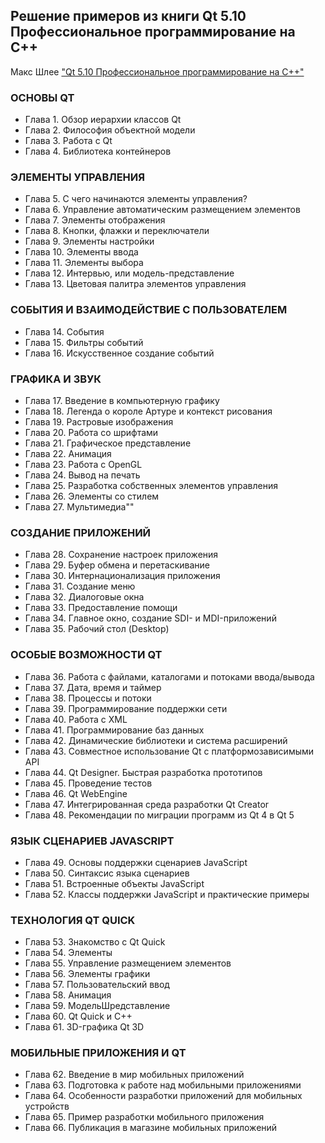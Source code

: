 ## Решение примеров из книги Qt 5.10 Профессиональное программирование на С++

Макс Шлее ["Qt 5.10 Профессиональное программирование на С++"](https://qt-book.com/book-qt-5-10/)

### ОСНОВЫ QT

* Глава 1. Обзор иерархии классов Qt
* Глава 2. Философия объектной модели
* Глава 3. Работа с Qt
* Глава 4. Библиотека контейнеров

### ЭЛЕМЕНТЫ УПРАВЛЕНИЯ

* Глава 5. С чего начинаются элементы управления?
* Глава 6. Управление автоматическим размещением элементов
* Глава 7. Элементы отображения
* Глава 8. Кнопки, флажки и переключатели
* Глава 9. Элементы настройки
* Глава 10. Элементы ввода
* Глава 11. Элементы выбора
* Глава 12. Интервью, или модель-представление
* Глава 13. Цветовая палитра элементов управления

### СОБЫТИЯ И ВЗАИМОДЕЙСТВИЕ С ПОЛЬЗОВАТЕЛЕМ

* Глава 14. События
* Глава 15. Фильтры событий
* Глава 16. Искусственное создание событий

### ГРАФИКА И ЗВУК

* Глава 17. Введение в компьютерную графику
* Глава 18. Легенда о короле Артуре и контекст рисования
* Глава 19. Растровые изображения
* Глава 20. Работа со шрифтами
* Глава 21. Графическое представление
* Глава 22. Анимация
* Глава 23. Работа с OpenGL
* Глава 24. Вывод на печать
* Глава 25. Разработка собственных элементов управления
* Глава 26. Элементы со стилем
* Глава 27. Мультимедиа""

### СОЗДАНИЕ ПРИЛОЖЕНИЙ

* Глава 28. Сохранение настроек приложения
* Глава 29. Буфер обмена и перетаскивание
* Глава 30. Интернационализация приложения
* Глава 31. Создание меню
* Глава 32. Диалоговые окна
* Глава 33. Предоставление помощи
* Глава 34. Главное окно, создание SDI- и МDI-приложений
* Глава 35. Рабочий стол (Desktop)

### ОСОБЫЕ ВОЗМОЖНОСТИ QT

* Глава 36. Работа с файлами, каталогами и потоками ввода/вывода
* Глава 37. Дата, время и таймер
* Глава 38. Процессы и потоки
* Глава 39. Программирование поддержки сети
* Глава 40. Работа с XML
* Глава 41. Программирование баз данных
* Глава 42. Динамические библиотеки и система расширений
* Глава 43. Совместное использование Qt с платформозависимыми API
* Глава 44. Qt Designer. Быстрая разработка прототипов
* Глава 45. Проведение тестов
* Глава 46. Qt WebEngine
* Глава 47. Интегрированная среда разработки Qt Creator
* Глава 48. Рекомендации по миграции программ из Qt 4 в Qt 5

### ЯЗЫК СЦЕНАРИЕВ JAVASCRIPT

* Глава 49. Основы поддержки сценариев JavaScript
* Глава 50. Синтаксис языка сценариев
* Глава 51. Встроенные объекты JavaScript
* Глава 52. Классы поддержки JavaScript и практические примеры

### ТЕХНОЛОГИЯ QT QUICK

* Глава 53. Знакомство с Qt Quick
* Глава 54. Элементы
* Глава 55. Управление размещением элементов
* Глава 56. Элементы графики
* Глава 57. Пользовательский ввод
* Глава 58. Анимация
* Глава 59. МодельШредставление
* Глава 60. Qt Quick и С++
* Глава 61. 3D-графика Qt 3D

### МОБИЛЬНЫЕ ПРИЛОЖЕНИЯ И QT

* Глава 62. Введение в мир мобильных приложений
* Глава 63. Подготовка к работе над мобильными приложениями
* Глава 64. Особенности разработки приложений для мобильных устройств
* Глава 65. Пример разработки мобильного приложения
* Глава 66. Публикация в магазине мобильных приложений
